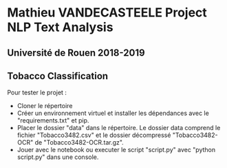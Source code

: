 # Mathieu VANDECASTEELE Project NLP Text Analysis
## Université de Rouen 2018-2019

## Tobacco Classification


Pour tester le projet :
* Cloner le répertoire
* Créer un environnement virtuel et installer les dépendances avec le "requirements.txt" et pip.
* Placer le dossier "data" dans le répertoire. Le dossier data comprend le fichier "Tobacco3482.csv" et le dossier décompressé "Tobacco3482-OCR" de "Tobacco3482-OCR.tar.gz".
* Jouer avec le notebook ou executer le script "script.py" avec "python script.py" dans une console.

